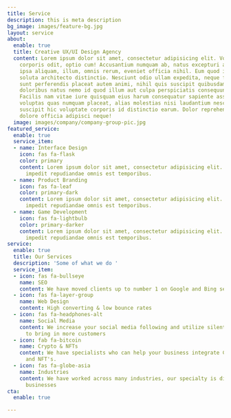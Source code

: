 ```yaml
---
title: Service
description: this is meta description
bg_image: images/feature-bg.jpg
layout: service
about:
  enable: true
  title: Creative UX/UI Design Agency
  content: Lorem ipsum dolor sit amet, consectetur adipisicing elit. Voluptate soluta
    corporis odit, optio cum! Accusantium numquam ab, natus excepturi architecto earum
    ipsa aliquam, illum, omnis rerum, eveniet officia nihil. Eum quod iure nulla,
    soluta architecto distinctio. Nesciunt odio ullam expedita, neque fugit maiores
    sunt perferendis placeat autem animi, nihil quis suscipit quibusdam ut reiciendis
    doloribus natus nemo id quod illum aut culpa perspiciatis consequuntur tempore?
    Facilis nam vitae iure quisquam eius harum consequatur sapiente assumenda, officia
    voluptas quas numquam placeat, alias molestias nisi laudantium nesciunt perspiciatis
    suscipit hic voluptate corporis id distinctio earum. Dolor reprehenderit fuga
    dolore officia adipisci neque!
  image: images/company/company-group-pic.jpg
featured_service:
  enable: true
  service_item:
  - name: Interface Design
    icon: fas fa-flask
    color: primary
    content: Lorem ipsum dolor sit amet, consectetur adipisicing elit. Saepe enim
      impedit repudiandae omnis est temporibus.
  - name: Product Branding
    icon: fas fa-leaf
    color: primary-dark
    content: Lorem ipsum dolor sit amet, consectetur adipisicing elit. Saepe enim
      impedit repudiandae omnis est temporibus.
  - name: Game Development
    icon: fas fa-lightbulb
    color: primary-darker
    content: Lorem ipsum dolor sit amet, consectetur adipisicing elit. Saepe enim
      impedit repudiandae omnis est temporibus.
service:
  enable: true
  title: Our Services
  description: 'Some of what we do '
  service_item:
  - icon: fas fa-bullseye
    name: SEO
    content: We have moved clients up to number 1 on Google and Bing search
  - icon: fas fa-layer-group
    name: Web Design
    content: High converting & low bounce rates
  - icon: fas fa-headphones-alt
    name: Social Media
    content: We increase your social media following and utilize silent marketing
      to bring in more customers
  - icon: fab fa-bitcoin
    name: Crypto & NFTs
    content: We have specialists who can help your business integrate Cryptocurrency
      and NFT's.
  - icon: fas fa-globe-asia
    name: Industries
    content: We have worked across many industries, our specialty is digital and tech
      businesses
cta:
  enable: true

---
```

